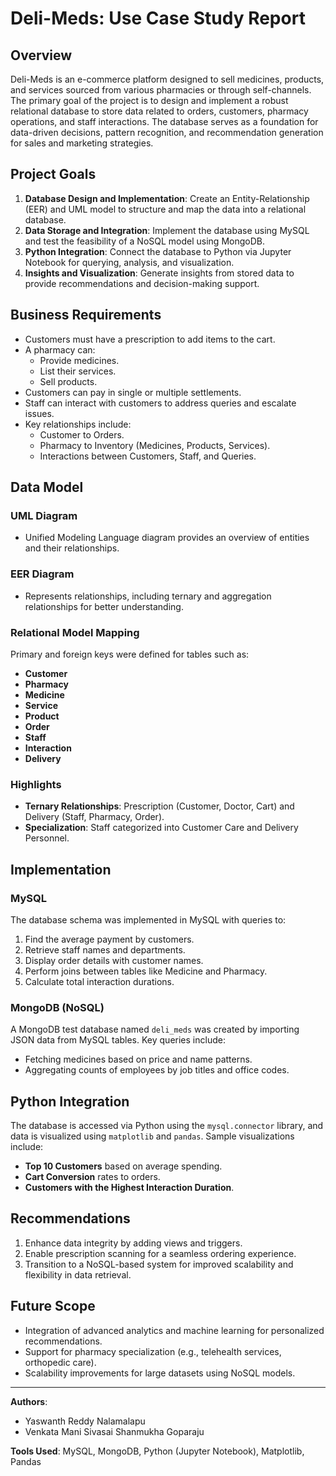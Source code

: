 # Deli-Meds: Use Case Study Report

## Overview
Deli-Meds is an e-commerce platform designed to sell medicines, products, and services sourced from various pharmacies or through self-channels. The primary goal of the project is to design and implement a robust relational database to store data related to orders, customers, pharmacy operations, and staff interactions. The database serves as a foundation for data-driven decisions, pattern recognition, and recommendation generation for sales and marketing strategies.

## Project Goals
1. **Database Design and Implementation**: Create an Entity-Relationship (EER) and UML model to structure and map the data into a relational database.
2. **Data Storage and Integration**: Implement the database using MySQL and test the feasibility of a NoSQL model using MongoDB.
3. **Python Integration**: Connect the database to Python via Jupyter Notebook for querying, analysis, and visualization.
4. **Insights and Visualization**: Generate insights from stored data to provide recommendations and decision-making support.

## Business Requirements
- Customers must have a prescription to add items to the cart.
- A pharmacy can:
  - Provide medicines.
  - List their services.
  - Sell products.
- Customers can pay in single or multiple settlements.
- Staff can interact with customers to address queries and escalate issues.
- Key relationships include:
  - Customer to Orders.
  - Pharmacy to Inventory (Medicines, Products, Services).
  - Interactions between Customers, Staff, and Queries.

## Data Model
### UML Diagram
- Unified Modeling Language diagram provides an overview of entities and their relationships.

### EER Diagram
- Represents relationships, including ternary and aggregation relationships for better understanding.

### Relational Model Mapping
Primary and foreign keys were defined for tables such as:
- **Customer**
- **Pharmacy**
- **Medicine**
- **Service**
- **Product**
- **Order**
- **Staff**
- **Interaction**
- **Delivery**

### Highlights
- **Ternary Relationships**: Prescription (Customer, Doctor, Cart) and Delivery (Staff, Pharmacy, Order).
- **Specialization**: Staff categorized into Customer Care and Delivery Personnel.

## Implementation
### MySQL
The database schema was implemented in MySQL with queries to:
1. Find the average payment by customers.
2. Retrieve staff names and departments.
3. Display order details with customer names.
4. Perform joins between tables like Medicine and Pharmacy.
5. Calculate total interaction durations.

### MongoDB (NoSQL)
A MongoDB test database named `deli_meds` was created by importing JSON data from MySQL tables. Key queries include:
- Fetching medicines based on price and name patterns.
- Aggregating counts of employees by job titles and office codes.

## Python Integration
The database is accessed via Python using the `mysql.connector` library, and data is visualized using `matplotlib` and `pandas`. Sample visualizations include:
- **Top 10 Customers** based on average spending.
- **Cart Conversion** rates to orders.
- **Customers with the Highest Interaction Duration**.

## Recommendations
1. Enhance data integrity by adding views and triggers.
2. Enable prescription scanning for a seamless ordering experience.
3. Transition to a NoSQL-based system for improved scalability and flexibility in data retrieval.

## Future Scope
- Integration of advanced analytics and machine learning for personalized recommendations.
- Support for pharmacy specialization (e.g., telehealth services, orthopedic care).
- Scalability improvements for large datasets using NoSQL models.

---
**Authors**:
- Yaswanth Reddy Nalamalapu
- Venkata Mani Sivasai Shanmukha Goparaju

**Tools Used**: MySQL, MongoDB, Python (Jupyter Notebook), Matplotlib, Pandas
